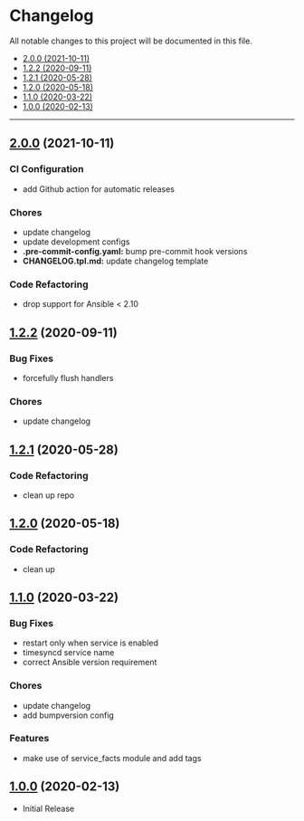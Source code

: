 # Changelog

All notable changes to this project will be documented in this file.

- [2.0.0 (2021-10-11)](#200-2021-10-11)
- [1.2.2 (2020-09-11)](#122-2020-09-11)
- [1.2.1 (2020-05-28)](#121-2020-05-28)
- [1.2.0 (2020-05-18)](#120-2020-05-18)
- [1.1.0 (2020-03-22)](#110-2020-03-22)
- [1.0.0 (2020-02-13)](#100-2020-02-13)

---

<a name="2.0.0"></a>
## [2.0.0](https://github.com/aisbergg/ansible-role-chrony/compare/v1.2.2...v2.0.0) (2021-10-11)

### CI Configuration

- add Github action for automatic releases

### Chores

- update changelog
- update development configs
- **.pre-commit-config.yaml:** bump pre-commit hook versions
- **CHANGELOG.tpl.md:** update changelog template

### Code Refactoring

- drop support for Ansible < 2.10


<a name="1.2.2"></a>
## [1.2.2](https://github.com/aisbergg/ansible-role-chrony/compare/v1.2.1...v1.2.2) (2020-09-11)

### Bug Fixes

- forcefully flush handlers

### Chores

- update changelog


<a name="1.2.1"></a>
## [1.2.1](https://github.com/aisbergg/ansible-role-chrony/compare/v1.2.0...v1.2.1) (2020-05-28)

### Code Refactoring

- clean up repo


<a name="1.2.0"></a>
## [1.2.0](https://github.com/aisbergg/ansible-role-chrony/compare/v1.1.0...v1.2.0) (2020-05-18)

### Code Refactoring

- clean up


<a name="1.1.0"></a>
## [1.1.0](https://github.com/aisbergg/ansible-role-chrony/compare/v1.0.0...v1.1.0) (2020-03-22)

### Bug Fixes

- restart only when service is enabled
- timesyncd service name
- correct Ansible version requirement

### Chores

- update changelog
- add bumpversion config

### Features

- make use of service_facts module and add tags


<a name="1.0.0"></a>
## [1.0.0]() (2020-02-13)

- Initial Release
